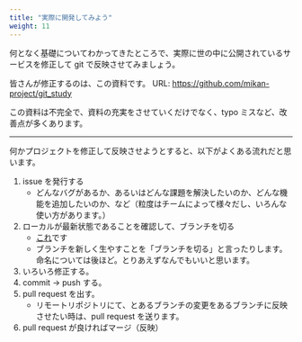 ```yaml
---
title: "実際に開発してみよう"
weight: 11
---
```


何となく基礎についてわかってきたところで、実際に世の中に公開されているサービスを修正して git で反映させてみましょう。

皆さんが修正するのは、この資料です。
URL: https://github.com/mikan-project/git_study

この資料は不完全で、資料の充実をさせていくだけでなく、typo ミスなど、改善点が多くあります。

---

何かプロジェクトを修正して反映させようとすると、以下がよくある流れだと思います。

1. issue を発行する
   - どんなバグがあるか、あるいはどんな課題を解決したいのか、どんな機能を追加したいのか、など（粒度はチームによって様々だし、いろんな使い方があります。）
2. ローカルが最新状態であることを確認して、ブランチを切る
   - [これ](/section_2/branch/#checkout)です
   - ブランチを新しく生やすことを「ブランチを切る」と言ったりします。命名については後ほど。とりあえずなんでもいいと思います。
3. いろいろ修正する。
4. commit -> push する。
5. pull request を出す。
   - リモートリポジトリにて、とあるブランチの変更をあるブランチに反映させたい時は、pull request を送ります。
6. pull request が良ければマージ（反映）
